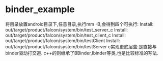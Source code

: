 # binder_example
将目录放置android目录下,任意目录,执行mm -B,会得到四个可执行:
Install: out/target/product/falcon/system/bin/test_server_c
Install: out/target/product/falcon/system/bin/test_client_c
Install: out/target/product/falcon/system/bin/testClient
Install: out/target/product/falcon/system/bin/testServer
c实现更底层些.是直接与binder驱动打交道.
c++的则继承了BBinder,Ibinder等类,也是比较标准的写法.
